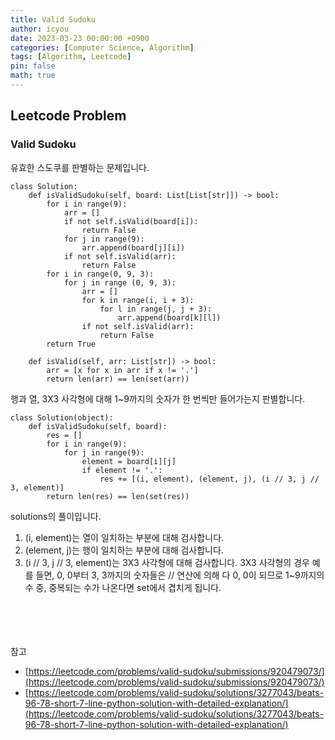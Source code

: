 ```yaml
---
title: Valid Sudoku
author: icyou
date: 2023-03-23 00:00:00 +0900
categories: [Computer Science, Algorithm]
tags: [Algorithm, Leetcode]
pin: false
math: true
---
```


## Leetcode Problem

### Valid Sudoku
유효한 스도쿠를 판별하는 문제입니다.

```
class Solution:
    def isValidSudoku(self, board: List[List[str]]) -> bool:
        for i in range(9):
            arr = []
            if not self.isValid(board[i]):
                return False
            for j in range(9):
                arr.append(board[j][i])
            if not self.isValid(arr):
                return False   
        for i in range(0, 9, 3):
            for j in range (0, 9, 3):
                arr = []
                for k in range(i, i + 3):
                    for l in range(j, j + 3):
                        arr.append(board[k][l])
                if not self.isValid(arr):
                    return False
        return True

    def isValid(self, arr: List[str]) -> bool:
        arr = [x for x in arr if x != '.']
        return len(arr) == len(set(arr))
```
행과 열, 3X3 사각형에 대해 1~9까지의 숫자가 한 번씩만 들어가는지 판별합니다.

```
class Solution(object):
    def isValidSudoku(self, board):
        res = []
        for i in range(9):
            for j in range(9):
                element = board[i][j]
                if element != '.':
                    res += [(i, element), (element, j), (i // 3, j // 3, element)]
        return len(res) == len(set(res))
```
solutions의 풀이입니다.  
1. (i, element)는 열이 일치하는 부분에 대해 검사합니다.
2. (element, j)는 행이 일치하는 부분에 대해 검사합니다.
3. (i // 3, j // 3, element)는 3X3 사각형에 대해 검사합니다. 3X3 사각형의 경우 예를 들면, 0, 0부터 3, 3까지의 숫자들은 // 연산에 의해 다 0, 0이 되므로 1~9까지의 수 중, 중복되는 수가 나온다면 set에서 겹치게 됩니다.

<br/><br/><br/><br/>
참고 
- [https://leetcode.com/problems/valid-sudoku/submissions/920479073/](https://leetcode.com/problems/valid-sudoku/submissions/920479073/)
- [https://leetcode.com/problems/valid-sudoku/solutions/3277043/beats-96-78-short-7-line-python-solution-with-detailed-explanation/](https://leetcode.com/problems/valid-sudoku/solutions/3277043/beats-96-78-short-7-line-python-solution-with-detailed-explanation/)